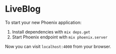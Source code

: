 # LiveBlog

To start your new Phoenix application:

1. Install dependencies with `mix deps.get`
2. Start Phoenix endpoint with `mix phoenix.server`

Now you can visit `localhost:4000` from your browser.

